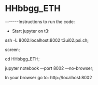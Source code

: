 # HHbbgg_ETH
-------Instructions to run the code:

- Start jupyter on t3:

ssh -L 8002:localhost:8002 t3ui02.psi.ch;

screen;

cd HHbbgg_ETH;

jupyter notebook --port 8002 --no-browser;

In your browser go to:
http://localhost:8002